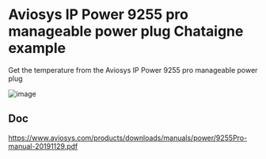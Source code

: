 # Aviosys IP Power 9255 pro manageable power plug Chataigne example

Get the temperature from the Aviosys IP Power 9255 pro manageable power plug

![image](https://user-images.githubusercontent.com/5172593/139927089-05460688-a95d-40fd-8474-66987e23d228.png)


## Doc

https://www.aviosys.com/products/downloads/manuals/power/9255Pro-manual-20191129.pdf


